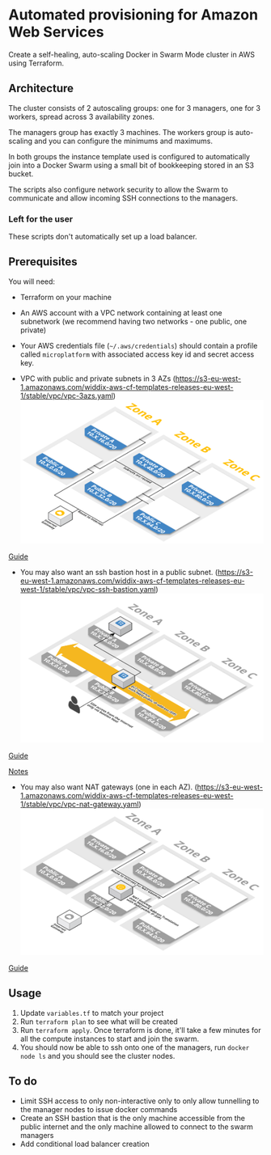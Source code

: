 # Automated provisioning for Amazon Web Services

Create a self-healing, auto-scaling Docker in Swarm Mode cluster in AWS using Terraform.

## Architecture

The cluster consists of 2 autoscaling groups: one for 3 managers, one for 3 workers,
spread across 3 availability zones.

The managers group has exactly 3 machines. The workers group is auto-scaling and
you can configure the minimums and maximums.

In both groups the instance template used is configured to automatically join
into a Docker Swarm using a small bit of bookkeeping stored in an S3 bucket.

The scripts also configure network security to allow the Swarm to communicate and
allow incoming SSH connections to the managers.

### Left for the user

These scripts don't automatically set up a load balancer.

## Prerequisites

You will need:

* Terraform on your machine
* An AWS account with a VPC network containing at least one
  subnetwork (we recommend having two networks - one public, one private)

* Your AWS credentials file (`~/.aws/credentials`) should contain a profile called `microplatform` with associated access key id and secret access key.

* VPC with public and private subnets in 3 AZs (https://s3-eu-west-1.amazonaws.com/widdix-aws-cf-templates-releases-eu-west-1/stable/vpc/vpc-3azs.yaml)
![vpc-3azs](./doc/vpc-3azs.png)

[Guide](http://templates.cloudonaut.io/en/stable/vpc/#vpc-with-private-and-public-subnets-in-three-availability-zones)

* You may also want an ssh bastion host in a public subnet.
(https://s3-eu-west-1.amazonaws.com/widdix-aws-cf-templates-releases-eu-west-1/stable/vpc/vpc-ssh-bastion.yaml)
![vpc-ssh-bastion](./doc/vpc-ssh-bastion.png)

[Guide](http://templates.cloudonaut.io/en/stable/vpc/#ssh-bastion-hostinstance)

[Notes](https://github.com/widdix/aws-ec2-ssh)

* You may also want NAT gateways (one in each AZ).
(https://s3-eu-west-1.amazonaws.com/widdix-aws-cf-templates-releases-eu-west-1/stable/vpc/vpc-nat-gateway.yaml)
![vpc-nat-gateway](./doc/vpc-nat-gateway.png)

[Guide](http://templates.cloudonaut.io/en/stable/vpc/#nat-gateway)

## Usage

1. Update `variables.tf` to match your project
1. Run `terraform plan` to see what will be created
1. Run `terraform apply`. Once terraform is done, it'll take a few minutes for all
   the compute instances to start and join the swarm.
1. You should now be able to ssh onto one of the managers, run `docker node ls`
   and you should see the cluster nodes.

## To do

* Limit SSH access to only non-interactive only to only allow tunnelling to the
  manager nodes to issue docker commands
* Create an SSH bastion that is the only machine accessible from the public
  internet and the only machine allowed to connect to the swarm managers
* Add conditional load balancer creation
